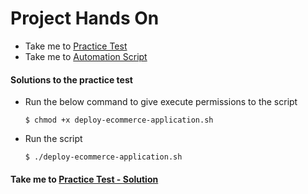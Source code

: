 # Project Hands On
  - Take me to [Practice Test](https://kodekloud.com/courses/shell-scripts-for-beginners/lectures/22122812)
  - Take me to [Automation Script](deploy-ecommerce-application.sh)
  
#### Solutions to the practice test

- Run the below command to give execute permissions to the script
  ```
  $ chmod +x deploy-ecommerce-application.sh
  ```
- Run the script
  ```
  $ ./deploy-ecommerce-application.sh
  ```
 
 
#### Take me to [Practice Test - Solution](https://kodekloud.com/courses/1029419/lectures/22122813)
